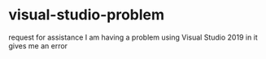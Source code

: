 # visual-studio-problem
request for assistance
I am having a problem using Visual Studio 2019 in it gives me an error
